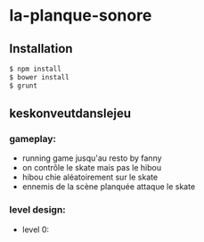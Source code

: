 # la-planque-sonore

## Installation

```bash
$ npm install
$ bower install
$ grunt
```

## keskonveutdanslejeu

### gameplay:
* running game jusqu'au resto by fanny
* on contrôle le skate mais pas le hibou
* hibou chie aléatoirement sur le skate
* ennemis de la scène planquée attaque le skate

### level design:
* level 0:
    

